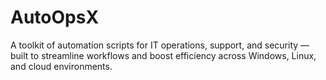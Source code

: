 # AutoOpsX
A toolkit of automation scripts for IT operations, support, and security — built to streamline workflows and boost efficiency across Windows, Linux, and cloud environments.
